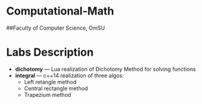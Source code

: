# Computational-Math
##Faculty of Computer Science, OmSU

# Labs Description
* **dichotomy** — Lua realization of Dichotomy Method for solving functions
* **integral** — c++14 realization of three algos:
   * Left retangle method
   * Central rectangle method
   * Trapezium method
